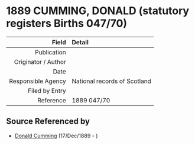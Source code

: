 ﻿---
layout: page
permalink: /sources/s88980741
---

# 1889 CUMMING, DONALD (statutory registers Births 047/70)

Field | Detail
---:|:---
Publication | 
Originator / Author | 
Date | 
Responsible Agency | National records of Scotland
Filed by Entry | 
Reference | 1889 047/70

## Source Referenced by

* [Donald Cumming](../people/@i89853996@-donald-cumming-b1889-12-17-d.md) (17/Dec/1889 - )
